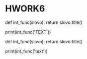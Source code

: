 # HWORK6
def int_func(slovo):
    return slovo.title()

print(int_func('TEXT'))


def int_func(slovo):
    return slovo.title()

print(int_func('text'))
